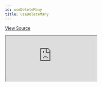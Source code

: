 ```yaml
---
id: useDeleteMany
title: useDeleteMany
---
```


[View Source](https://github.com/refinedev/refine/tree/master/examples/table/useDeleteMany)

<iframe src="https://codesandbox.io/embed/refine-use-delete-many-example-qw1uv?autoresize=1&fontsize=14&theme=dark&view=preview"
  style={{width: "100%", height:"80vh", border: "0px", borderRadius: "8px", overflow:"hidden"}}
  title="refine-use-delete-many-example"
  allow="accelerometer; ambient-light-sensor; camera; encrypted-media; geolocation; gyroscope; hid; microphone; midi; payment; usb; vr; xr-spatial-tracking"
  sandbox="allow-forms allow-modals allow-popups allow-presentation allow-same-origin allow-scripts"
></iframe>